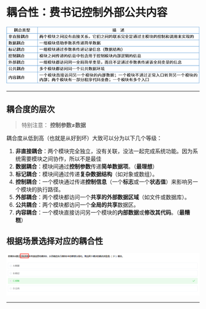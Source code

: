 # 耦合性：费书记控制外部公共内容

![bcqyzfNYq6](../../img/bcqyzfNYq6.png)

---

## 耦合度的层次

> 特别注意： **控制参数≠数据**

耦合度从低到高（也就是从好到坏）大致可以分为以下几个等级：

1. **非直接耦合**：两个模块完全独立，没有关联，没法一起完成系统功能。因为系统需要模块之间协作，所以不是最佳
2. **数据耦合**：模块间通过**控制参数**传递**简单数据项**。（**最理想**）
3. **标记耦合**：模块间通过传递**复杂数据结构**（如对象或数组）。
4. **控制耦合**：一个模块通过传递**控制信息**（一个**标志**或一个**状态值**）来影响另一个模块的执行路径。
5. **外部耦合**：两个模块都访问一个**共享的外部数据区域**（如文件或数据库）。
6. **公共耦合**：两个模块都访问一个**全局的共享**数据区。
7. **内容耦合**：一个模块直接访问另一个模块的**内部数据**或**修改其代码**。（**最糟糕**）

## 根据场景选择对应的耦合性

![image-20250902215044235](../../img/image-20250902215044235.png)

---

